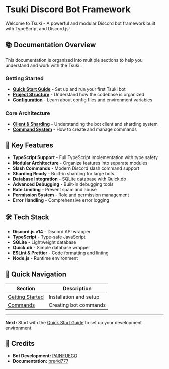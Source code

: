 # Tsuki Discord Bot Framework

Welcome to Tsuki - A powerful and modular Discord bot framework built with TypeScript and Discord.js!

## 📚 Documentation Overview

This documentation is organized into multiple sections to help you understand and work with the Tsuki :

### Getting Started
- [**Quick Start Guide**](./01-getting-started.md) - Set up and run your first Tsuki bot
- [**Project Structure**](./02-project-structure.md) - Understand how the codebase is organized
- [**Configuration**](./03-configuration.md) - Learn about config files and environment variables

### Core Architecture
- [**Client & Sharding**](./04-client-sharding.md) - Understanding the bot client and sharding system
- [**Command System**](./05-commands.md) - How to create and manage commands

## 🚀 Key Features

- **TypeScript Support** - Full TypeScript implementation with type safety
- **Modular Architecture** - Organize features into separate modules
- **Slash Commands** - Modern Discord slash command support
- **Sharding Ready** - Built-in sharding for large bots
- **Database Integration** - SQLite database with Quick.db
- **Advanced Debugging** - Built-in debugging tools
- **Rate Limiting** - Prevent spam and abuse
- **Permission System** - Role and permission management
- **Error Handling** - Comprehensive error logging

## 🛠️ Tech Stack

- **Discord.js v14** - Discord API wrapper
- **TypeScript** - Type-safe JavaScript
- **SQLite** - Lightweight database
- **Quick.db** - Simple database wrapper
- **ESLint & Prettier** - Code formatting and linting
- **Node.js** - Runtime environment

## 📖 Quick Navigation

| Section | Description |
|---------|-------------|
| [Getting Started](./01-getting-started.md) | Installation and setup |
| [Commands](./05-commands.md) | Creating bot commands |
---

**Next:** Start with the [Quick Start Guide](./01-getting-started.md) to set up your development environment.

## 👥 Credits

- **Bot Development:** [PAINFUEGO](https://github.com/PAINFUEGO)
- **Documentation:** [bre4d777](https://github.com/bre4d777)
